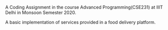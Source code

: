 
A Coding Assignment in the course Advanced Programming(CSE231) at IIIT Delhi in Monsoon Semester 2020.

A basic implementation of services provided in a food delivery platform.

